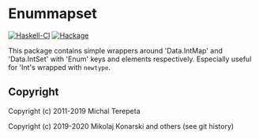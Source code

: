 Enummapset
==========

[![Haskell-CI](https://github.com/Mikolaj/enummapset/actions/workflows/haskell-ci.yml/badge.svg)](https://github.com/Mikolaj/enummapset/actions/workflows/haskell-ci.yml)
[![Hackage](https://img.shields.io/hackage/v/enummapset.svg)](https://hackage.haskell.org/package/enummapset)

This package contains simple wrappers around 'Data.IntMap' and
'Data.IntSet' with 'Enum' keys and elements respectively.
Especially useful for 'Int's wrapped with `newtype`.

Copyright
---------

Copyright (c) 2011-2019 Michal Terepeta

Copyright (c) 2019-2020 Mikolaj Konarski and others (see git history)

